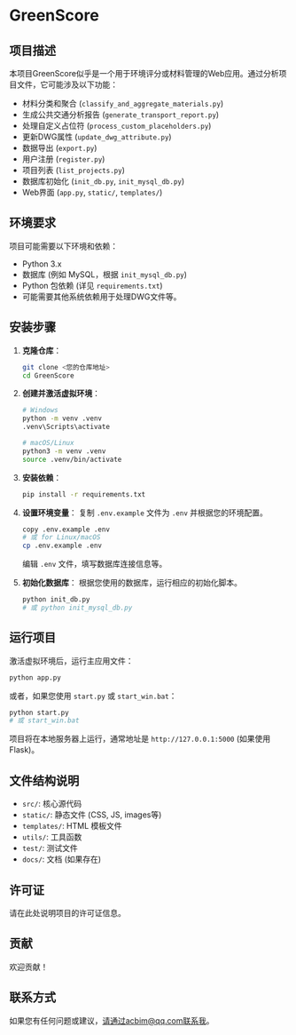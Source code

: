 # GreenScore

## 项目描述

本项目GreenScore似乎是一个用于环境评分或材料管理的Web应用。通过分析项目文件，它可能涉及以下功能：

- 材料分类和聚合 (`classify_and_aggregate_materials.py`)
- 生成公共交通分析报告 (`generate_transport_report.py`)
- 处理自定义占位符 (`process_custom_placeholders.py`)
- 更新DWG属性 (`update_dwg_attribute.py`)
- 数据导出 (`export.py`)
- 用户注册 (`register.py`)
- 项目列表 (`list_projects.py`)
- 数据库初始化 (`init_db.py`, `init_mysql_db.py`)
- Web界面 (`app.py`, `static/`, `templates/`)

## 环境要求

项目可能需要以下环境和依赖：

- Python 3.x
- 数据库 (例如 MySQL，根据 `init_mysql_db.py`)
- Python 包依赖 (详见 `requirements.txt`)
- 可能需要其他系统依赖用于处理DWG文件等。

## 安装步骤

1.  **克隆仓库**：
    ```bash
    git clone <您的仓库地址>
    cd GreenScore
    ```

2.  **创建并激活虚拟环境**：
    ```bash
    # Windows
    python -m venv .venv
    .venv\Scripts\activate
    
    # macOS/Linux
    python3 -m venv .venv
    source .venv/bin/activate
    ```

3.  **安装依赖**：
    ```bash
    pip install -r requirements.txt
    ```

4.  **设置环境变量**：
    复制 `.env.example` 文件为 `.env` 并根据您的环境配置。
    ```bash
    copy .env.example .env
    # 或 for Linux/macOS
    cp .env.example .env
    ```
    编辑 `.env` 文件，填写数据库连接信息等。

5.  **初始化数据库**：
    根据您使用的数据库，运行相应的初始化脚本。
    ```bash
    python init_db.py
    # 或 python init_mysql_db.py
    ```

## 运行项目

激活虚拟环境后，运行主应用文件：

```bash
python app.py
```

或者，如果您使用 `start.py` 或 `start_win.bat`：

```bash
python start.py
# 或 start_win.bat
```

项目将在本地服务器上运行，通常地址是 `http://127.0.0.1:5000` (如果使用 Flask)。

## 文件结构说明

-   `src/`: 核心源代码
-   `static/`: 静态文件 (CSS, JS, images等)
-   `templates/`: HTML 模板文件
-   `utils/`: 工具函数
-   `test/`: 测试文件
-   `docs/`: 文档 (如果存在)

## 许可证

请在此处说明项目的许可证信息。

## 贡献

欢迎贡献！

## 联系方式

如果您有任何问题或建议，请通过acbim@qq.com联系我。
